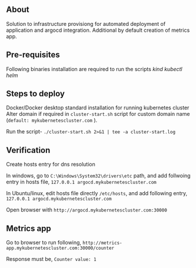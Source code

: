 ## About
Solution to infrastructure provisiong for automated deployment of application and argocd integration. Additional by default creation of metrics app.

## Pre-requisites
Following binaries installation are required to run the scripts
*kind*
*kubectl*
*helm*

## Steps to deploy
Docker/Docker desktop standard installation for running kubernetes cluster
Alter domain if required in ```cluster-start.sh``` script for custom domain name (```default: mykubernetescluster.com``` ).

Run the script-
```./cluster-start.sh 2>&1 | tee -a cluster-start.log```

## Verification
Create hosts entry for dns resolution

In windows, go to ```C:\Windows\System32\drivers\etc``` path, and add follwoing entry in hosts file,
````127.0.0.1 argocd.mykubernetescluster.com ````

In Ubuntu/linux, edit hosts file directly ```/etc/hosts```, and add following entry,
```127.0.0.1 argocd.mykubernetescluster.com```

Open browser with 
    ```http://argocd.mykubernetescluster.com:30000```

## Metrics app 

Go to browser to run following,
```http://metrics-app.mykubernetescluster.com:30000/counter```

Response must be,
```Counter value: 1```